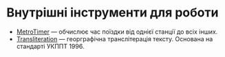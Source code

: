 # Внутрішні інструменти для роботи

* [MetroTimer](https://a3-tools.herokuapp.com/metrotimer) — обчислює час поїздки від однієї станції до всіх інших.
* [Transliteration](http://dev.veikus.com/a3-translit/) — георграфічна транслітерація тексту. Основана на стандарті УКППТ 1996.
